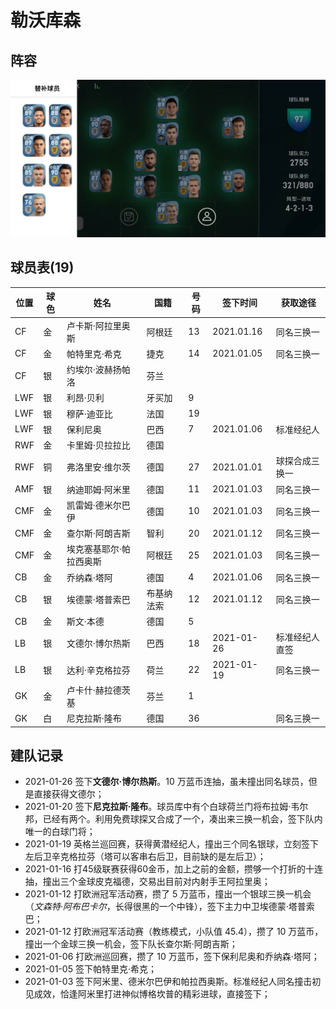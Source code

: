 # 勒沃库森

## 阵容
![勒沃库森 18 人大名单](/img/squad-leverkusen.jpg)

## 球员表(19)

位置|球色|姓名|国籍|号码|签下时间|获取途径
----|----|----|----|-----|-------|--------
CF|金|卢卡斯·阿拉里奥斯|阿根廷|13|2021.01.16|同名三换一
CF|金|帕特里克·希克|捷克|14|2021.01.05|同名三换一
CF|银|约埃尔·波赫扬帕洛|芬兰|||
LWF|银|利昂·贝利|牙买加|9||
LWF|银|穆萨·迪亚比|法国|19||
LWF|银|保利尼奥|巴西|7|2021.01.06|标准经纪人
RWF|金|卡里姆·贝拉拉比|德国|||
RWF|铜|弗洛里安·维尔茨|德国|27|2021.01.01|球探合成三换一
AMF|银|纳迪耶姆·阿米里|德国|11|2021.01.03|同名三换一
CMF|金|凯雷姆·德米尔巴伊|德国|10|2021.01.03|同名三换一
CMF|金|查尔斯·阿朗吉斯|智利|20|2021.01.12|同名三换一
CMF|金|埃克塞基耶尔·帕拉西奥斯|阿根廷|25|2021.01.03|同名三换一
CB|金|乔纳森·塔阿|德国|4|2021.01.06|同名三换一
CB|银|埃德蒙·塔普索巴|布基纳法索|12|2021.01.12|同名三换一
CB|金|斯文·本德|德国|5||
LB|银|文德尔·博尔热斯|巴西|18|2021-01-26|标准经纪人直签
LB|银|达利·辛克格拉芬|荷兰|22|2021-01-19|同名三换一
GK|金|卢卡什·赫拉德茨基|芬兰|1||
GK|白|尼克拉斯·隆布|德国|36||同名三换一

## 建队记录

- 2021-01-26 签下**文德尔·博尔热斯**。10 万蓝币连抽，虽未撞出同名球员，但是直接获得文德尔；
- 2021-01-20 签下**尼克拉斯·隆布**。球员库中有个白球荷兰门将布拉姆·韦尔邦，已经有两个。利用免费球探又合成了一个，凑出来三换一机会，签下队内唯一的白球门将；
- 2021-01-19 英格兰巡回赛，获得黄潜经纪人，撞出三个同名银球，立刻签下左后卫辛克格拉芬（塔可以客串右后卫，目前缺的是左后卫）；
- 2021-01-16 打45级联赛获得60金币，加上之前的金额，攒够一个打折的十连抽，撞出三个金球皮克福德，交易出目前对内射手王阿拉里奥；
- 2021-01-12 打欧洲冠军活动赛，攒了 5 万蓝币，撞出一个银球三换一机会（_文森特·阿布巴卡尔_，长得很黑的一个中锋），签下主力中卫埃德蒙·塔普索巴；
- 2021-01-12 打欧洲冠军活动赛（教练模式，小队值 45.4），攒了 10 万蓝币，撞出一个金球三换一机会，签下队长查尔斯·阿朗吉斯；
- 2021-01-06 打欧洲巡回赛，攒了 10 万蓝币，签下保利尼奥和乔纳森·塔阿；
- 2021-01-05 签下帕特里克·希克；
- 2021-01-03 签下阿米里、德米尔巴伊和帕拉西奥斯。标准经纪人同名撞击初见成效，恰逢阿米里打进神似博格坎普的精彩进球，直接签下；
